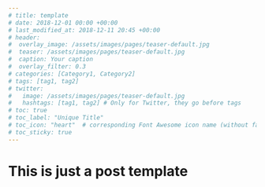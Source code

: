 ```yaml
---
# title: template
# date: 2018-12-01 00:00 +00:00
# last_modified_at: 2018-12-11 20:45 +00:00
# header: 
#  overlay_image: /assets/images/pages/teaser-default.jpg
#  teaser: /assets/images/pages/teaser-default.jpg
#  caption: Your caption
#  overlay_filter: 0.3
# categories: [Category1, Category2]
# tags: [tag1, tag2]
# twitter: 
#   image: /assets/images/pages/teaser-default.jpg
#   hashtags: [tag1, tag2] # Only for Twitter, they go before tags
# toc: true
# toc_label: "Unique Title"
# toc_icon: "heart"  # corresponding Font Awesome icon name (without fa prefix)
# toc_sticky: true
---
```


# This is just a post template

